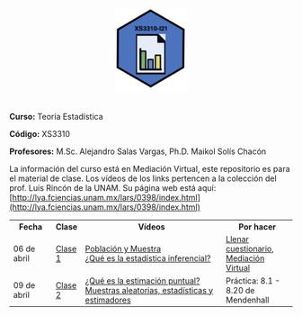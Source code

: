 <H1 align="center"> 
<figure><img src="hexagone_final.png" width="30%"></figure>
</H1>

**Curso:** Teoría Estadística

**Código:** XS3310

**Profesores:** M.Sc. Alejandro Salas Vargas, Ph.D. Maikol Solís Chacón

La información del curso está en Mediación Virtual, este repositorio es para el material de clase. Los vídeos de los links pertencen a la colección del prof. Luis Rincón de la UNAM. Su página web está aquí: [http://lya.fciencias.unam.mx/lars/0398/index.html](http://lya.fciencias.unam.mx/lars/0398/index.html)

<!--[Programa del curso](http://www.estadistica.ucr.ac.cr/images/EEST/Programas/Bachi/2020/I_Ciclo/Programa-XS-3310.pdf)-->

<!--[Programa ajustado](XS3310_programa_ajustado.pdf)-->

<table style="width:100%">
  <tr>
    <th width="15%"> Fecha </th>
    <th width="10%">  Clase </th>
    <th width="50%">  Vídeos </th>
    <th width="25%">  Por hacer </th>
  </tr>
  <tr>
    <td> 06 de abril </td>
    <td>  <a href="XS3310-I20_1.html">Clase 1</a> </td> 
    <td>  <a href="https://youtu.be/JLNaZ1TxS_8">Población y Muestra</a> <br>
          <a href="https://youtu.be/N_Bnk9Wq7E4">¿Qué es la estadística inferencial?</a> </td> 
     <td> <a href="https://forms.gle/FeDeWU8oE9aVWifP7">Llenar cuestionario</a>, <a href="https://mv1.mediacionvirtual.ucr.ac.cr/login/index.php">Mediación Virtual</a> </td>
  </tr>
  <tr>
    <td> 09 de abril </td>
    <td>  <a href="XS3310-I20_2.html">Clase 2</a> </td> 
    <td>  <a href="https://youtu.be/-9who67ocEQ">¿Qué es la estimación puntual?</a> <br>
          <a href="https://youtu.be/muIrBvecff8">Muestras aleatorias, estadísticas y estimadores</a> </td>    
    <td> Práctica: 8.1 - 8.20 de Mendenhall </td>
  </tr>
<!--  <tr>
    <td> 13 abril </td>
    <td>  <a href="XS3310-I20_3.html">Clase 3</a> </td> 
    <td>  <a href="https://youtu.be/-VQvT1ZV8dc">Insesgamiento</a> </td> 
    <td> Práctica: 9.1 - 9.8 de Mendenhall </td>
  </tr>
  <tr>
    <td> 16 de abril </td>
    <td>  <a href="XS3310-I20_4.html">Clase 4</a> </td>
    <td>  <a href="https://youtu.be/zuuNAjb-fx8">Insesgamiento asintótico</a> <br>
          <a href="https://youtu.be/ya03V8ySoBI">Sesgo y error cuadrático medio</a> <br>
          <a href="https://youtu.be/GD4lUmIo9_g">Eficiencia</a> <br>
          <a href="https://youtu.be/7O-an8MOL7g">Información de Fisher</a> <br>
          <a href="https://youtu.be/e8BhHJKB5Ks">Cota inferior de Cramér-Rao</a> <br>
          <a href="https://youtu.be/q0NI2tftYWg">Comentarios sobre la cota inferior de Cramér-Rao</a> <br>
          <a href="https://youtu.be/YW1ZG1Hgg_k">Primer ejemplo sobre la cota inferior de Cramér-Rao</a> <br>
          <a href="https://youtu.be/faFsaP1YE4U">Segundo ejemplo sobre la cota inferior de Cramér-Rao</a> </td> 
    <td> Práctica: 9.1 - 9.8 de Mendenhall </td>
  </tr>
  <tr>
    <td> 20 de abril </td>
    <td>  <a href="XS3310-I20_5.html">Clase 5</a> </td>
    <td>  <a href="https://youtu.be/cgKK92xrfqo">Consistencia</a> <br>
          <a href="https://youtu.be/wAQ7zs-TmmY">Relación entre consistencia e insesgamiento</a> <br>
          <a href="https://youtu.be/vzG_dIdV5MA">Suficiencia</a> <br>
          <a href="https://youtu.be/1R4QauxorMQ">Ejemplos sobre suficiencia</a> </td> 
    <td> Práctica 9.15 - 9.36 de Mendenhall </td>
  </tr>
  <tr>
    <td> 23 de abril </td>
    <td>  <a href="XS3310-I20_6.html">Clase 6</a> </td>
    <td>  <a href="https://www.youtube.com/watch?v=Vgn4gdbqd0M">Teorema de factorizaci&oacute;n</a> <br>
          <a href="https://www.youtube.com/watch?v=xI9H4F35eVw">Ejemplos de aplicaci&oacute;n del teorema de factorizaci&oacute;n</a> <br>
          <a href="https://www.youtube.com/watch?v=38qjzQ0PRRE">Esperanza condicional</a> <br>
          <a href="https://www.youtube.com/watch?v=o4O8eKhd0u0">Teorema de Rao-Blackwell</a> <br>
          <a href="https://www.youtube.com/watch?v=K3PKgkFKqMA">Ejemplos de aplicaci&oacute;n del teorema de Rao-Blackwell</a> <br>
          <a href="https://www.youtube.com/watch?v=rgZ-BiwRf2o">Completez</a> <br>
          <a href="https://www.youtube.com/watch?v=et3U9snQTgk">Teorema de Lehmann-Sheff&eacute;</a> <br>
          <a href="https://www.youtube.com/watch?v=RS_xpKi5bXU">Ejemplo de aplicaci&oacute;n del teorema de Lehmann-Sheff&eacute;</a> <br>
          <a href="https://www.youtube.com/watch?v=oNguqtL_ndU">Suficiencia e informaci&oacute;n</a> <br>
          <a href="https://www.youtube.com/watch?v=OTE9OD-DfZM">Suficiencia conjunta</a> <br>
          <a href="https://www.youtube.com/watch?v=5pq1lj1h_Qo">Suficiencia minimal</a> <br>
          <a href="https://www.youtube.com/watch?v=WvlYG_TKPLw">Ejemplos de estad&iacute;sticas suficientes minimales</a> <br></td> 
    <td> Práctica 9.37 - 9.68 de Mendenhall </td>
  </tr>
  <tr>
    <td> 27 de abril </td>
    <td>  <a href="XS3310-I20_7.html">Clase 7</a> </td>
    <td>  <a href="https://www.youtube.com/watch?v=aMZupzrioao">M&eacute;todo de momentos</a> <br>
<a href="https://www.youtube.com/watch?v=Ow582XJJEiM">Comentarios sobre el m&eacute;todo de momentos</a> <br>
<a href="https://www.youtube.com/watch?v=e3ZJ-7QZM9I">M&eacute;todo de m&aacute;xima verosimilitud</a> <br>
<a href="https://www.youtube.com/watch?v=et-gUA8Uh90">Otros ejemplos del m&eacute;todo de m&aacute;xima verosimilitud</a> <br>
<a href="https://www.youtube.com/watch?v=ClxKI5pENzQ">Comentarios sobre el m&eacute;todo de m&aacute;xima verosimilitud</a> <br>
<a href="https://www.youtube.com/watch?v=bfAPE1aF76Q">Funciones parametrales y m&aacute;xima verosimilitud</a> <br>
<a href="https://www.youtube.com/watch?v=O-mnQ4dWtt4">Principio de invarianza</a> <br>
</td> 
    <td> Mendenhall 9.69 - 9.97  <br> 
    Práctica Casella: Capítulo 6 Ejercicios  <br> (pp. 300 to 307): 6.1, 6.2, 6.3, 6.9, 6.15(b) sin completitud. <br>
Casella: Capítulo 7 Ejercicios (pp. 355 to 367):  <br> 7.2, 7.6, 7.7, 7.10, 7.12, 7.19, 7.20, 7.21, 7.37, 7.38, 7.49 </td>
  </tr>  --> 
  

<!-- <tr>
    <td> 30 de abril </td>
    <td>  <a href="XS3310-I20_8.html">Clase 8</a> </td>
    <td>  <a href="https://www.youtube.com/watch?v=nNZH9FXnjvM">¿Qué es un intervalo de confianza?</a><br>
<a href="https://www.youtube.com/watch?v=LO2BOtWxMyY">Método pivotal</a><br>
</td> 
    <td> Mendenhall 8.39 - 8.49 <br> </td>
  </tr>
  <tr>
    <td> 12 de mayo </td>
    <td>  <a href="XS3310-I20_9.html">Clase 9</a> </td>
    <td>  <a href="https://www.youtube.com/watch?v=vWnMWhoKad0">Intervalo de confianza: distribuci&oacute;n Bernoulli</a><br>
<a href="https://www.youtube.com/watch?v=VTrZ10vbJfw">Intervalo de confianza: distribuci&oacute;n exponencial</a><br>
</td> 
    <td> Casella: 9.1,9.2,9.3,9.8,9.9, 9.12,9.13 <br> </td>
  </tr>
  <tr>
    <td> 15 de mayo </td>
    <td>  <a href="XS3310-I20_10.html">Clase 10</a> </td>
    <td>  <a href="https://www.youtube.com/watch?v=D_wakA5YsQc">Intervalos de confianza: distribuci&oacute;n normal</a></td> 
    <td> <a href="https://docs.google.com/document/d/1sWLL6TrqvdNtNAAGbescTsNRegp-KPn1hQ-CZPmxc1U/edit?usp=sharing">Ejercicios Extra</a> <br> </td>
  </tr>
  <tr>
    <td> 19 de mayo </td>
    <td>  <a href="XS3310-I20_11.html">Clase 11</a> </td>
    <td>  <a href="https://www.youtube.com/watch?v=Cx5pgZCdDGM">Bootstrap</a></td> 
    <td> Práctica incluida en la presentación <br> </td>
  </tr>
    <tr>
    <td> 26 de mayo </td>
    <td>  <a href="XS3310-I20_12.html">Clase 12</a> </td>
    <td>  <a href="https://www.youtube.com/watch?v=bBjXWspAmbA"> ¿Qu&eacute; es una prueba de hip&oacute;tesis?</a></td> 
    <td> Ejercicios: Mendenhall 10.88  - 10.104  <br> </td>
  </tr>
    <tr>
    <td> 29 de mayo </td>
    <td>  <a href="XS3310-I20_13.html">Clase 13</a> </td>
    <td>  <a href="https://www.youtube.com/watch?v=PucB1LgjOsE">Funci&oacute;n potencia</a><br> 
    <a href="https://www.youtube.com/watch?v=Qlrs2gd8JbI">Regiones de rechazo y tipos de errores</a><br>
    <a href="https://www.youtube.com/watch?v=fr96C4YVTlU">Ejemplo de prueba de hip&oacute;tesis sobre la distribuci&oacute;n Bernoulli</a><br> 
    <a href="https://www.youtube.com/watch?v=MDgWCNLi8zw">Ejemplos de pruebas de hip&oacute;tesis sobre la distribuci&oacute;n normal</a><br>
    </td> 
    <td> Lecturas del valor p: Ver Clase 13 <br> </td>
  </tr>
    <tr>
    <td> 2 de junio  </td>
    <td>  <a href="XS3310-I20_14.html">Clase 14</a> </td>
    <td>   <a href="https://www.youtube.com/watch?v=lam4GyjVeJs">Lema de Neyman-Pearson</a><br> 
<a href="https://www.youtube.com/watch?v=l_oQUwp_2hM">Ejemplo de aplicaci&oacute;n del lema de Neyman-Pearson</a><br> </td> 
    <td> Ejercicios: <a href="https://www.probabilitycourse.com/chapter8/8_4_6_solved_probs.php">Extras</a> <br> </td>
  </tr>
    <tr>
    <td> 5 de junio  </td>
    <td>  <a href="XS3310-I20_15.html">Clase 15</a> </td>
    <td>  </td> 
    <td> Ejercicios: Casella: 8.1, 8.2, 8.3, 8.5, 8.6, 8.7, 8.8, 8.9
<br> </td>
  </tr>
      <tr>
    <td> 9 de junio  </td>
    <td>  <a href="XS3310-I20_16.html">Clase 16</a> </td>
    <td>  </td> 
    <td> Ejercicios: Casella: 8.20, 8.22, 8.23, 8.24, 8.25, 8.27, 8.28
<br> </td>
  </tr>
        <tr>
    <td> 16 de junio  </td>
    <td>  <a href="XS3310-I20_17.html">Clase 17</a> </td>
    <td>  </td> 
    <td> Ejercicios: Casella: 8.28, 8.29, 8.30, 8.31, 8.32, 8.33, 8.37, 8.38, 8.39, 8.40, 8.41
<br> </td>
  </tr>
          <tr>
    <td> 23 de junio  </td>
    <td>  <a href="XS3310-I20_18.html">Clase 18</a> </td>
    <td>  </td> 
    <td> Lista de ejercicios en las notas de clase </td>
  </tr>
          <tr>
    <td> 30 de junio  </td>
    <td>  <a href="XS3310-I20_19.html">Clase 19</a> </td>
    <td>  </td> 
    <td> Lista de ejercicios en las notas de clase </td>
  </tr>
          <tr>
    <td> 3 de julio  </td>
    <td>  <a href="XS3310-I20_20.html">Clase 20</a></td>
    <td>  </td> 
    <td>  Lista de ejercicios en las notas de clase </td>
  </tr> -->
</table> 



